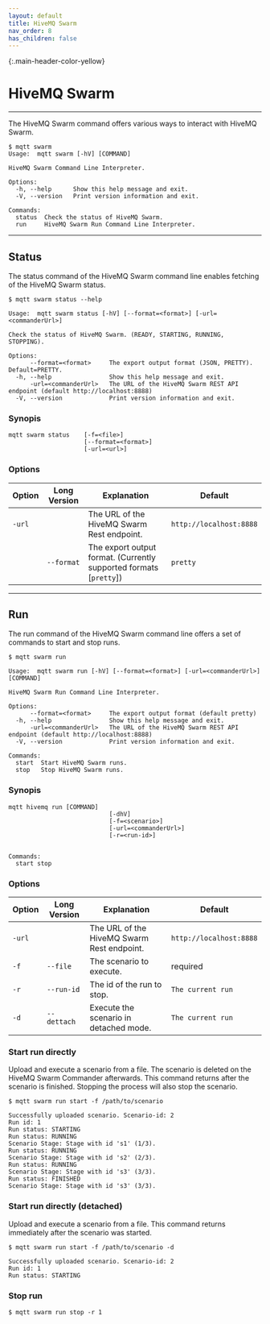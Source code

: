 ```yaml
---
layout: default
title: HiveMQ Swarm
nav_order: 8
has_children: false
---
```


{:.main-header-color-yellow}
# HiveMQ Swarm
***

The HiveMQ Swarm command offers various ways to interact with HiveMQ Swarm.


```
$ mqtt swarm
Usage:  mqtt swarm [-hV] [COMMAND]

HiveMQ Swarm Command Line Interpreter.

Options:
  -h, --help      Show this help message and exit.
  -V, --version   Print version information and exit.

Commands:
  status  Check the status of HiveMQ Swarm.
  run     HiveMQ Swarm Run Command Line Interpreter.
```

***

## Status

The status command of the HiveMQ Swarm command line enables fetching of the HiveMQ Swarm status.

```
$ mqtt swarm status --help 

Usage:  mqtt swarm status [-hV] [--format=<format>] [-url=<commanderUrl>]

Check the status of HiveMQ Swarm. (READY, STARTING, RUNNING, STOPPING).

Options:
      --format=<format>     The export output format (JSON, PRETTY). Default=PRETTY.
  -h, --help                Show this help message and exit.
      -url=<commanderUrl>   The URL of the HiveMQ Swarm REST API endpoint (default http://localhost:8888)
  -V, --version             Print version information and exit.

```
### Synopis

``` 
mqtt swarm status    [-f=<file>]
                     [--format=<format>]
                     [-url=<url>] 
```

### Options

|Option   |Long Version    | Explanation                                         | Default|
|---------|----------------|-----------------------------------------------------|---------|
| ``-url``   | | The URL of the HiveMQ Swarm Rest endpoint. | ``http://localhost:8888``
|  | ``--format`` | The export output format. (Currently supported formats [``pretty``]) | ``pretty``

***

## Run

The run command of the HiveMQ Swarm command line offers a set of commands to start and stop runs.

```
$ mqtt swarm run

Usage:  mqtt swarm run [-hV] [--format=<format>] [-url=<commanderUrl>] [COMMAND]

HiveMQ Swarm Run Command Line Interpreter.

Options:
      --format=<format>     The export output format (default pretty)
  -h, --help                Show this help message and exit.
      -url=<commanderUrl>   The URL of the HiveMQ Swarm REST API endpoint (default http://localhost:8888)
  -V, --version             Print version information and exit.

Commands:
  start  Start HiveMQ Swarm runs.
  stop   Stop HiveMQ Swarm runs.

```
### Synopis

``` 
mqtt hivemq run [COMMAND]   
                            [-dhV] 
                            [-f=<scenario>] 
                            [-url=<commanderUrl>]
                            [-r=<run-id>]


Commands:
  start stop
```

### Options

|Option   |Long Version    | Explanation                                         | Default|
|---------|----------------|-----------------------------------------------------|---------|
| ``-url``   | | The URL of the HiveMQ Swarm Rest endpoint. | ``http://localhost:8888``
| ``-f``| ``--file`` | The scenario to execute. | required
| ``-r``| ``--run-id`` | The id of the run to stop. | ``The current run``
| ``-d``| ``--dettach`` | Execute the scenario in detached mode. | ``The current run``

### Start run directly

Upload and execute a scenario from a file.
The scenario is deleted on the HiveMQ Swarm Commander afterwards.
This command returns after the scenario is finished.
Stopping the process will also stop the scenario.

```
$ mqtt swarm run start -f /path/to/scenario

Successfully uploaded scenario. Scenario-id: 2
Run id: 1
Run status: STARTING
Run status: RUNNING
Scenario Stage: Stage with id 's1' (1/3).
Run status: RUNNING
Scenario Stage: Stage with id 's2' (2/3).
Run status: RUNNING
Scenario Stage: Stage with id 's3' (3/3).
Run status: FINISHED
Scenario Stage: Stage with id 's3' (3/3).
```

### Start run directly (detached)

Upload and execute a scenario from a file.
This command returns immediately after the scenario was started.

```
$ mqtt swarm run start -f /path/to/scenario -d

Successfully uploaded scenario. Scenario-id: 2
Run id: 1
Run status: STARTING
```

### Stop run

```
$ mqtt swarm run stop -r 1
```

